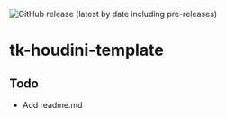 ![GitHub release (latest by date including pre-releases)](https://img.shields.io/github/v/release/nfa-vfxim/tk-houdini-template?include_prereleases)

# tk-houdini-template

## Todo
- Add readme.md
